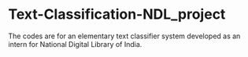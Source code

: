 # Text-Classification-NDL_project

The codes are for an elementary text classifier system developed as an intern for National Digital Library of India.

